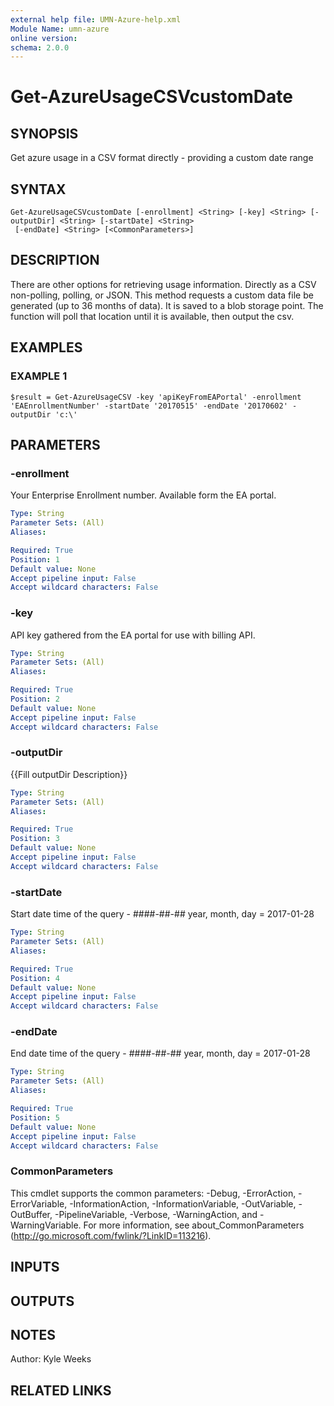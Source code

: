 ```yaml
---
external help file: UMN-Azure-help.xml
Module Name: umn-azure
online version:
schema: 2.0.0
---
```


# Get-AzureUsageCSVcustomDate

## SYNOPSIS
Get azure usage in a CSV format directly - providing a custom date range

## SYNTAX

```
Get-AzureUsageCSVcustomDate [-enrollment] <String> [-key] <String> [-outputDir] <String> [-startDate] <String>
 [-endDate] <String> [<CommonParameters>]
```

## DESCRIPTION
There are other options for retrieving usage information.
Directly as a CSV non-polling, polling, or JSON.
This method requests a custom data file be generated (up to 36 months of data).
It is saved to a blob storage point.
The function will poll that location until it is available, then output the csv.

## EXAMPLES

### EXAMPLE 1
```
$result = Get-AzureUsageCSV -key 'apiKeyFromEAPortal' -enrollment 'EAEnrollmentNumber' -startDate '20170515' -endDate '20170602' -outputDir 'c:\'
```

## PARAMETERS

### -enrollment
Your Enterprise Enrollment number.
Available form the EA portal.

```yaml
Type: String
Parameter Sets: (All)
Aliases:

Required: True
Position: 1
Default value: None
Accept pipeline input: False
Accept wildcard characters: False
```

### -key
API key gathered from the EA portal for use with billing API.

```yaml
Type: String
Parameter Sets: (All)
Aliases:

Required: True
Position: 2
Default value: None
Accept pipeline input: False
Accept wildcard characters: False
```

### -outputDir
{{Fill outputDir Description}}

```yaml
Type: String
Parameter Sets: (All)
Aliases:

Required: True
Position: 3
Default value: None
Accept pipeline input: False
Accept wildcard characters: False
```

### -startDate
Start date time of the query - ####-##-## year, month, day = 2017-01-28

```yaml
Type: String
Parameter Sets: (All)
Aliases:

Required: True
Position: 4
Default value: None
Accept pipeline input: False
Accept wildcard characters: False
```

### -endDate
End date time of the query - ####-##-## year, month, day = 2017-01-28

```yaml
Type: String
Parameter Sets: (All)
Aliases:

Required: True
Position: 5
Default value: None
Accept pipeline input: False
Accept wildcard characters: False
```

### CommonParameters
This cmdlet supports the common parameters: -Debug, -ErrorAction, -ErrorVariable, -InformationAction, -InformationVariable, -OutVariable, -OutBuffer, -PipelineVariable, -Verbose, -WarningAction, and -WarningVariable.
For more information, see about_CommonParameters (http://go.microsoft.com/fwlink/?LinkID=113216).

## INPUTS

## OUTPUTS

## NOTES
Author: Kyle Weeks

## RELATED LINKS
